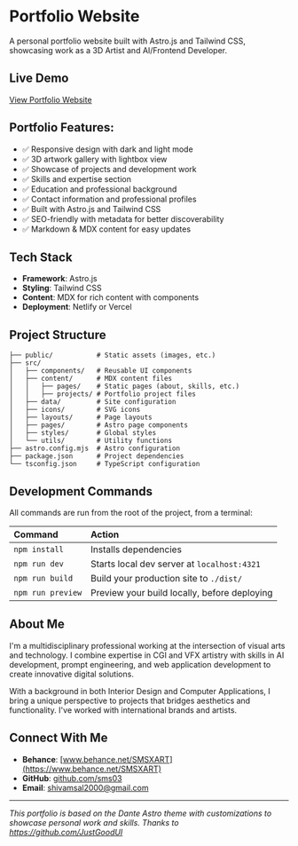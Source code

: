 # Portfolio Website

A personal portfolio website built with Astro.js and Tailwind CSS, showcasing work as a 3D Artist and AI/Frontend Developer.

## Live Demo

[View Portfolio Website](https://smsx.netlify.app/)

## Portfolio Features:

- ✅ Responsive design with dark and light mode
- ✅ 3D artwork gallery with lightbox view
- ✅ Showcase of projects and development work
- ✅ Skills and expertise section
- ✅ Education and professional background
- ✅ Contact information and professional profiles
- ✅ Built with Astro.js and Tailwind CSS
- ✅ SEO-friendly with metadata for better discoverability
- ✅ Markdown & MDX content for easy updates

## Tech Stack

- **Framework**: Astro.js
- **Styling**: Tailwind CSS
- **Content**: MDX for rich content with components
- **Deployment**: Netlify or Vercel

## Project Structure

```text
├── public/           # Static assets (images, etc.)
├── src/
│   ├── components/   # Reusable UI components
│   ├── content/      # MDX content files
│   │   ├── pages/    # Static pages (about, skills, etc.)
│   │   ├── projects/ # Portfolio project files
│   ├── data/         # Site configuration
│   ├── icons/        # SVG icons
│   ├── layouts/      # Page layouts
│   ├── pages/        # Astro page components
│   ├── styles/       # Global styles
│   └── utils/        # Utility functions
├── astro.config.mjs  # Astro configuration
├── package.json      # Project dependencies
└── tsconfig.json     # TypeScript configuration
```

## Development Commands

All commands are run from the root of the project, from a terminal:

| Command                   | Action                                           |
| :------------------------ | :----------------------------------------------- |
| `npm install`             | Installs dependencies                            |
| `npm run dev`             | Starts local dev server at `localhost:4321`      |
| `npm run build`           | Build your production site to `./dist/`          |
| `npm run preview`         | Preview your build locally, before deploying     |

## About Me

I'm a multidisciplinary professional working at the intersection of visual arts and technology. I combine expertise in CGI and VFX artistry with skills in AI development, prompt engineering, and web application development to create innovative digital solutions.

With a background in both Interior Design and Computer Applications, I bring a unique perspective to projects that bridges aesthetics and functionality. I've worked with international brands and artists.

## Connect With Me

- **Behance**: [www.behance.net/SMSXART](https://www.behance.net/SMSXART)
- **GitHub**: [github.com/sms03](https://github.com/sms03)
- **Email**: [shivamsal2000@gmail.com](mailto:shivamsal2000@gmail.com)

---

*This portfolio is based on the Dante Astro theme with customizations to showcase personal work and skills. Thanks to https://github.com/JustGoodUI*
